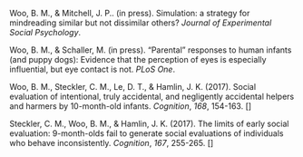 <script src="https://unpkg.com/ionicons@4.5.5/dist/ionicons.js"></script>

<!--## 2017-->
Woo, B. M., & Mitchell, J. P.. (in press). Simulation: a strategy for mindreading similar but not dissimilar others? *Journal of Experimental Social Psychology*.

Woo, B. M., & Schaller, M. (in press). “Parental” responses to human infants (and  puppy dogs): Evidence that the perception of eyes is especially  influential, but eye contact is not. *PLoS One*.

Woo, B. M., Steckler, C. M., Le, D. T., & Hamlin, J. K. (2017). Social evaluation of intentional, truly accidental, and negligently accidental helpers and harmers by 10-month-old infants. *Cognition*, *168*, 154-163. [<a style="font-size:15px" href="https://scholar.harvard.edu/files/brandonmatthewwoo/files/woostecklerlehamlin2017.pdf" target="_blank"><ion-icon name="document"></ion-icon></a>]

Steckler, C. M., Woo, B. M., & Hamlin, J. K. (2017). The limits of early social evaluation: 9-month-olds fail to generate social evaluations of individuals who behave inconsistently. *Cognition*, *167*, 255-265. [<a style="font-size:15px" href="https://scholar.harvard.edu/files/brandonmatthewwoo/files/stecklerwoohamlin2017.pdf" target="_blank"><ion-icon name="document"></ion-icon></a>]


